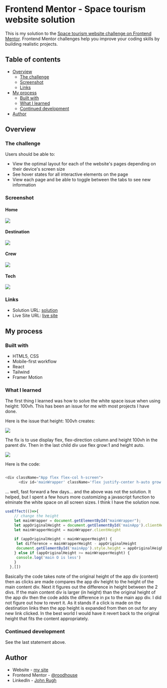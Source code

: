 # Frontend Mentor - Space tourism website solution

This is my solution to the [Space tourism website challenge on Frontend Mentor](https://www.frontendmentor.io/challenges/space-tourism-multipage-website-gRWj1URZ3). Frontend Mentor challenges help you improve your coding skills by building realistic projects. 

## Table of contents

- [Overview](#overview)
  - [The challenge](#the-challenge)
  - [Screenshot](#screenshot)
  - [Links](#links)
- [My process](#my-process)
  - [Built with](#built-with)
  - [What I learned](#what-i-learned)
  - [Continued development](#continued-development)
- [Author](#author)

## Overview

### The challenge

Users should be able to:

- View the optimal layout for each of the website's pages depending on their device's screen size
- See hover states for all interactive elements on the page
- View each page and be able to toggle between the tabs to see new information

### Screenshot

#### Home

![](./src/assets/home.png)

#### Destination

![](./src/assets/destination.png)

#### Crew

![](./src/assets/crew.png)

#### Tech

![](./src/assets/tech.png)

### Links

- Solution URL: [solution](https://github.com/roodhouse/frontend-mentor-space)
- Live Site URL: [live site](https://space.rugh.us)

## My process

### Built with

- HTML5, CSS
- Mobile-first workflow
- React
- Tailwind
- Framer Motion

### What I learned

The first thing I learned was how to solve the white space issue when using height: 100vh. This has been an issue for me with most projects I have done. 

Here is the issue that height: 100vh creates:

![](/src/assets/heightIssue.png)

The fix is to use display flex, flex-direction column and height 100vh in the parent div. Then in the last child div use flex grow:1 and height auto.

![](/src/assets/heightSolved.png)

Here is the code: 

```js

<div className="App flex flex-col h-screen">
      <div id='mainWrapper' className='flex justify-center h-auto grow bg-[url("/src/assets/home/background-home-mobile.jpg")] bg-cover pt-6 pb-12 bg-no-repeat mix-blend-screen'>

```
... well, fast forward a few days... and the above was not the solution. It helped, but I spent a few hours more customizing a javascript function to elminate the white space on all screen sizes. I think I have the solution now.

```js
useEffect(()=>{
    // change the height
    let mainWrapper = document.getElementById("mainWrapper"); 
    let appOriginalHeight = document.getElementById('mainApp').clientHeight
    let mainWrapperHeight = mainWrapper.clientHeight
    
    if (appOriginalHeight < mainWrapperHeight) {
     let difference = mainWrapperHeight - appOriginalHeight
     document.getElementById('mainApp').style.height = appOriginalHeight + difference + 'px'
    } else if (appOriginalHeight >= mainWrapperHeight) {
     console.log('main O is less')
    }
  },[])
```

Basically the code takes note of the original height of the app div (content) then as clicks are made compares the app div height to the height of the main content div. Next it figures out the difference in height between the 2 divs. If the main content div is larger (in height) than the original height of the app div then the code adds the difference in px to the main app div. I did not figure out how to revert it. As it stands if a click is made on the destination links then the app height is expanded from then on out for any new link clicked. In the best world I would have it revert back to the original height that fits the content appropriately.

### Continued development

See the last statement above.

## Author

- Website - [my site](https://rugh.us)
- Frontend Mentor - [@roodhouse](https://www.frontendmentor.io/profile/roodhouse)
- LinkedIn - [John Rugh](https://www.linkedin.com/in/john-m-rugh/)